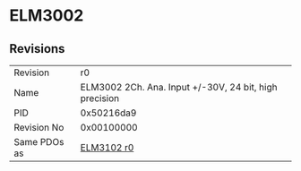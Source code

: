 # ELM3002

## Revisions
<table>
<tr>
<td>Revision</td>
<td>r0</td>
</tr>
<tr>
<td>Name</td>
<td>ELM3002 2Ch. Ana. Input +/-30V, 24 bit, high precision</td>
</tr>
<tr>
<td>PID</td>
<td>0x50216da9</td>
</tr>
<tr>
<td>Revision No</td>
<td>0x00100000</td>
</tr>
<tr>
<td>Same PDOs as</td>
<td><a href="ELM3102.md">ELM3102 r0</a></td>
</tr>
</table>
